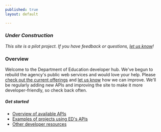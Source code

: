 ```yaml
---
published: true
layout: default

---
```


### _Under Construction_

_This site is a pilot project.  If you have feedback or questions, [let us know](https://github.com/18F/ED-Developer-Hub/issues)!_

### Overview

Welcome to the Department of Education developer hub.  We've begun to rebuild the agency's public web services and would love your help.  Please [check out the current offerings](https://pages.18f.gov/ED-Developer-Hub/basics.html) and [let us know](https://github.com/18F/ED-Developer-Hub/issues) how we can improve.  We'll be regularly adding new APIs and improving the site to make it more developer-friendly, so check back often.  


##### Get started

* [Overview of available APIs](https://pages.18f.gov/ED-Developer-Hub/basics/)
* [Examples of projects using ED's APIs](https://pages.18f.gov/ED-Developer-Hub/gallery/)
* [Other developer resources](https://pages.18f.gov/ED-Developer-Hub/other-resources/)


